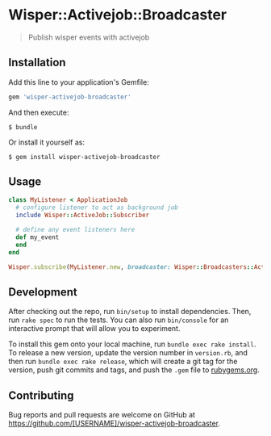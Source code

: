 # Wisper::Activejob::Broadcaster

> Publish wisper events with activejob

## Installation

Add this line to your application's Gemfile:

```ruby
gem 'wisper-activejob-broadcaster'
```

And then execute:

    $ bundle

Or install it yourself as:

    $ gem install wisper-activejob-broadcaster

## Usage

```ruby
class MyListener < ApplicationJob
  # configure listener to act as background job
  include Wisper::ActiveJob::Subscriber

  # define any event listeners here
  def my_event
  end
end

Wisper.subscribe(MyListener.new, broadcaster: Wisper::Broadcasters::ActiveJobBroadcaster.new)
```
## Development

After checking out the repo, run `bin/setup` to install dependencies. Then, run `rake spec` to run the tests. You can also run `bin/console` for an interactive prompt that will allow you to experiment.

To install this gem onto your local machine, run `bundle exec rake install`. To release a new version, update the version number in `version.rb`, and then run `bundle exec rake release`, which will create a git tag for the version, push git commits and tags, and push the `.gem` file to [rubygems.org](https://rubygems.org).

## Contributing

Bug reports and pull requests are welcome on GitHub at https://github.com/[USERNAME]/wisper-activejob-broadcaster.

